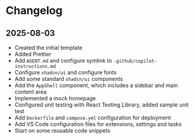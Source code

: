 # Changelog

## 2025-08-03

- Created the initial template
- Added Prettier
- Add `AGENT.md` and configure symlink to `.github/copilot-instructions.md`
- Configure `shadcn/ui` and configure fonts
- Add some standard `shadcn/ui` components
- Add the `AppShell` component, which includes a sidebar and main content area
- Implemented a mock homepage
- Configured unit testing with React Testing Library, added sample unit test
- Add `Dockerfile` and `compose.yml` configuration for deployment
- Add VS Code configuration files for extensions, settings and tasks
- Start on some reusable code snippets
